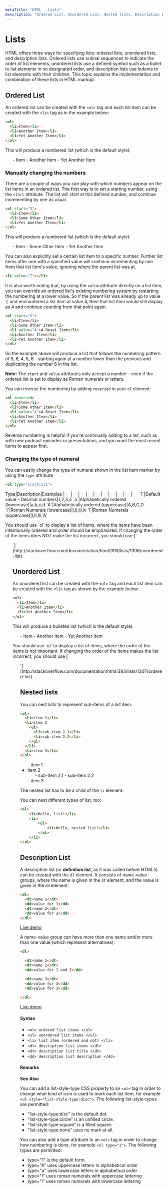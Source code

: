```yaml
---
metaTitle: "HTML - Lists"
description: "Ordered List, Unordered List, Nested lists, Description List"
---
```


# Lists


HTML offers three ways for specifying lists: ordered lists, unordered lists, and description lists. Ordered lists use ordinal sequences to indicate the order of list elements, unordered lists use a defined symbol such as a bullet to list elements in no designated order, and description lists use indents to list elements with their children. This topic explains the implementation and combination of these lists in HTML markup.



## Ordered List


An ordered list can be created with the `<ol>` tag and each list item can be created with the `<li>` tag as in the example below:

```html
<ol>
  <li>Item</li>
  <li>Another Item</li>
  <li>Yet Another Item</li>
</ol>

```

This will produce a numbered list (which is the default style):

> 
<ol>
 - Item
 - Another Item
 - Yet Another Item
</ol>


### Manually changing the numbers

There are a couple of ways you can play with which numbers appear on the list items in an ordered list. The first way is to set a starting number, using the `start` attribute. The list will start at this defined number, and continue incrementing by one as usual.

```html
<ol start="3">
  <li>Item</li>
  <li>Some Other Item</li>
  <li>Yet Another Item</li>
</ol>

```

This will produce a numbered list (which is the default style):

> 
<ol start="3">
 - Item
 - Some Other Item
 - Yet Another Item
</ol>


You can also explicitly set a certain list item to a specific number. Further list items after one with a specified value will continue incrementing by one from that list item's value, ignoring where the parent list was at.

```html
<li value="7"></li>

```

It is also worth noting that, by using the `value` attribute directly on a list item, you can override an ordered list's existing numbering system by restarting the numbering at a lower value. So if the parent list was already up to value 7, and encountered a list item at value 4, then that list item would still display as 4 and continue counting from that point again.

```html
<ol start="5">
  <li>Item</li>
  <li>Some Other Item</li>
  <li value="4">A Reset Item</li>
  <li>Another Item</li>
  <li>Yet Another Item</li>
</ol>

```

So the example above will produce a list that follows the numbering pattern of 5, 6, 4, 5, 6 - starting again at a number lower than the previous and duplicating the number 6 in the list.

**Note:** The `start` and `value` attributes only accept a number - even if the ordered list is set to display as Roman numerals or letters.

You can reverse the numbering by adding `reversed` in your `ol` element:

```html
<ol reversed>
  <li>Item</li>
  <li>Some Other Item</li>
  <li value="4">A Reset Item</li>
  <li>Another Item</li>
  <li>Yet Another Item</li>
</ol>

```

Reverse numbering is helpful if you're continually adding to a list, such as with new podcast episodes or presentations, and you want the most recent items to appear first.

### Changing the type of numeral

You can easily change the type of numeral shown in the list item marker by using the `type` attribute

```html
<ol type="1|a|A|i|I">

```

<th align="right">Type</th>|Description|Examples
|---|---|---|---|---|---|---|---|---|---
<td align="right">`1`</td>|Default value - Decimal numbers|1,2,3,4
<td align="right">`a`</td>|Alphabetically ordered (lowercase)|a,b,c,d
<td align="right">`A`</td>|Alphabetically ordered (uppercase)|A,B,C,D
<td align="right">`i`</td>|Roman Numerals (lowercase)|i,ii,iii,iv
<td align="right">`I`</td>|Roman Numerals (uppercase)|I,II,III,IV

> 
<p>You should use `ol` to display a list of items, where the items have
been intentionally ordered and order should be emphasized. If changing
the order of the items does NOT make the list incorrect, you should
use [`<ul>`](http://stackoverflow.com/documentation/html/393/lists/1306/unordered-list).</p>




## Unordered List


An unordered list can be created with the `<ul>` tag and each list item can be created with the `<li>` tag as shown by the example below:

```html
<ul>
  <li>Item</li>
  <li>Another Item</li>
  <li>Yet Another Item</li>
</ul>

```

This will produce a bulleted list (which is the default style):

> 
<ul>
 - Item
 - Another Item
 - Yet Another Item
</ul>


> 
<p>You should use `ul` to display a list of items, where the order of the items is
not important. If changing the order of the items makes the list
incorrect, you should use [`<ol>`](http://stackoverflow.com/documentation/html/393/lists/1307/ordered-list).</p>




## Nested lists


You can nest lists to represent sub-items of a list item.

```html
<ul>
  <li>item 1</li>
  <li>item 2
    <ul>
      <li>sub-item 2.1</li>
      <li>sub-item 2.2</li>
    </ul>
  </li>
  <li>item 3</li>
</ul>

```

> 
<ul>
 - item 1
 <li>item 2
   <ul>
     - sub-item 2.1
     - sub-item 2.2
   </ul>
 </li>
 - item 3
</ul>


The nested list has to be a child of the `li` element.

You can nest different types of list, too:

```html
<ol>
    <li>Hello, list!</li>
    <li>
        <ul>
            <li>Hello, nested list!</li>
        </ul>
    </li>
</ol>

```



## Description List


A description list (or **definition list**, as it was called before HTML5) can be created with the `dl` element. It consists of name-value groups, where the name is given in the `dt` element, and the value is given in the `dd` element.

```html
<dl>
  <dt>name 1</dt>
  <dd>value for 1</dd>
  <dt>name 2</dt>
  <dd>value for 2</dd>
</dl>

```

[Live demo](https://jsfiddle.net/794vj10g/)

A name-value group can have more than one name and/or more than one value (which represent alternatives):

```html
<dl>

  <dt>name 1</dt>
  <dt>name 2</dt>
  <dd>value for 1 and 2</dd>

  <dt>name 3</dt>
  <dd>value for 3</dd>
  <dd>value for 3</dd>

</dl>

```

[Live demo](https://jsfiddle.net/vefya4ds/)



#### Syntax


- `<ol> ordered list items </ol>`
- `<ul> unordered list items </ul>`
- `<li> list item (ordered and not) </li>`
- `<dl> description list items </dl>`
- `<dt> description list title </dt>`
- `<dd> description list description </dd>`



#### Remarks


**See Also**

You can add a list-style-type CSS property to an `<ul>` tag in order to change what kind of icon is used to mark each list item, for example `<ul style="list-style-type:disc">`. The following list-style-types are permitted:

- "list-style-type:disc" is the default dot.
- "list-style-type:circle" is an unfilled circle.
- "list-style-type:square" is a filled square.
- "list-style-type:none" uses no mark at all.

You can also add a type attribute to an `<ol>` tag in order to change how numbering is done, for example `<ol type="1">`. The following types are permitted:

- type="1" is the default form.
- type="A" uses uppercase letters in alphabetical order
- type="a" uses lowercase letters in alphabetical order
- type="I" uses roman numerals with uppercase lettering
- type="i" uses roman numerals with lowercase lettering

